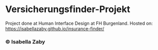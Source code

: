 # Versicherungsfinder-Projekt 

Project done at Human Interface Design at FH Burgenland. 
Hosted on: https://isabellazaby.github.io/insurance-finder/

### © Isabella Zaby 
